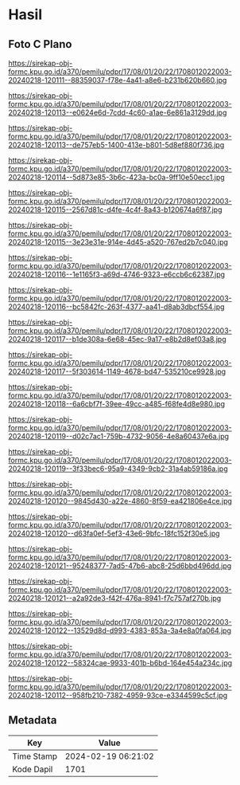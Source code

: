 # Hasil

## Foto C Plano

https://sirekap-obj-formc.kpu.go.id/a370/pemilu/pdpr/17/08/01/20/22/1708012022003-20240218-120111--88359037-f78e-4a41-a8e6-b231b620b660.jpg

https://sirekap-obj-formc.kpu.go.id/a370/pemilu/pdpr/17/08/01/20/22/1708012022003-20240218-120113--e0624e6d-7cdd-4c60-a1ae-6e861a3129dd.jpg

https://sirekap-obj-formc.kpu.go.id/a370/pemilu/pdpr/17/08/01/20/22/1708012022003-20240218-120113--de757eb5-1400-413e-b801-5d8ef880f736.jpg

https://sirekap-obj-formc.kpu.go.id/a370/pemilu/pdpr/17/08/01/20/22/1708012022003-20240218-120114--5d873e85-3b6c-423a-bc0a-9ff10e50ecc1.jpg

https://sirekap-obj-formc.kpu.go.id/a370/pemilu/pdpr/17/08/01/20/22/1708012022003-20240218-120115--2567d81c-d4fe-4c4f-8a43-b120674a6f87.jpg

https://sirekap-obj-formc.kpu.go.id/a370/pemilu/pdpr/17/08/01/20/22/1708012022003-20240218-120115--3e23e31e-914e-4d45-a520-767ed2b7c040.jpg

https://sirekap-obj-formc.kpu.go.id/a370/pemilu/pdpr/17/08/01/20/22/1708012022003-20240218-120116--1e1165f3-a69d-4746-9323-e6ccb6c62387.jpg

https://sirekap-obj-formc.kpu.go.id/a370/pemilu/pdpr/17/08/01/20/22/1708012022003-20240218-120116--bc5842fc-263f-4377-aa41-d8ab3dbcf554.jpg

https://sirekap-obj-formc.kpu.go.id/a370/pemilu/pdpr/17/08/01/20/22/1708012022003-20240218-120117--b1de308a-6e68-45ec-9a17-e8b2d8ef03a8.jpg

https://sirekap-obj-formc.kpu.go.id/a370/pemilu/pdpr/17/08/01/20/22/1708012022003-20240218-120117--5f303614-1149-4678-bd47-535210ce9928.jpg

https://sirekap-obj-formc.kpu.go.id/a370/pemilu/pdpr/17/08/01/20/22/1708012022003-20240218-120118--6a6cbf7f-39ee-49cc-a485-f68fe4d8e980.jpg

https://sirekap-obj-formc.kpu.go.id/a370/pemilu/pdpr/17/08/01/20/22/1708012022003-20240218-120119--d02c7ac1-759b-4732-9056-4e8a60437e6a.jpg

https://sirekap-obj-formc.kpu.go.id/a370/pemilu/pdpr/17/08/01/20/22/1708012022003-20240218-120119--3f33bec6-95a9-4349-9cb2-31a4ab59186a.jpg

https://sirekap-obj-formc.kpu.go.id/a370/pemilu/pdpr/17/08/01/20/22/1708012022003-20240218-120120--9845d430-a22e-4860-8f59-ea421806e4ce.jpg

https://sirekap-obj-formc.kpu.go.id/a370/pemilu/pdpr/17/08/01/20/22/1708012022003-20240218-120120--d63fa0ef-5ef3-43e6-9bfc-18fc152f30e5.jpg

https://sirekap-obj-formc.kpu.go.id/a370/pemilu/pdpr/17/08/01/20/22/1708012022003-20240218-120121--95248377-7ad5-47b6-abc8-25d6bbd496dd.jpg

https://sirekap-obj-formc.kpu.go.id/a370/pemilu/pdpr/17/08/01/20/22/1708012022003-20240218-120121--a2a92de3-f42f-476a-8941-f7c757af270b.jpg

https://sirekap-obj-formc.kpu.go.id/a370/pemilu/pdpr/17/08/01/20/22/1708012022003-20240218-120122--13529d8d-d993-4383-853a-3a4e8a0fa064.jpg

https://sirekap-obj-formc.kpu.go.id/a370/pemilu/pdpr/17/08/01/20/22/1708012022003-20240218-120122--58324cae-9933-401b-b6bd-164e454a234c.jpg

https://sirekap-obj-formc.kpu.go.id/a370/pemilu/pdpr/17/08/01/20/22/1708012022003-20240218-120112--958fb210-7382-4959-93ce-e3344599c5cf.jpg


## Metadata

| Key        | Value               |
| ---------- | ------------------- |
| Time Stamp | 2024-02-19 06:21:02 |
| Kode Dapil | 1701                |



